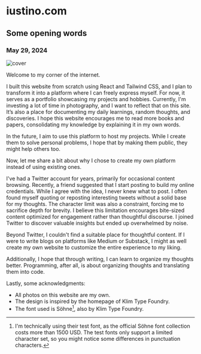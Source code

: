 # iustino.com

## Some opening words

### May 29, 2024

![cover](/assets/images/post-1.jpg)

Welcome to my corner of the internet.

I built this website from scratch using React and Tailwind CSS, and I plan to transform it into a platform where I can freely express myself. For now, it serves as a portfolio showcasing my projects and hobbies. Currently, I'm investing a lot of time in photography, and I want to reflect that on this site. It’s also a place for documenting my daily learnings, random thoughts, and discoveries. I hope this website encourages me to read more books and papers, consolidating my knowledge by explaining it in my own words.

In the future, I aim to use this platform to host my projects. While I create them to solve personal problems, I hope that by making them public, they might help others too.

Now, let me share a bit about why I chose to create my own platform instead of using existing ones.

I've had a Twitter account for years, primarily for occasional content browsing. Recently, a friend suggested that I start posting to build my online credentials. While I agree with the idea, I never knew what to post. I often found myself quoting or reposting interesting tweets without a solid base for my thoughts. The character limit was also a constraint, forcing me to sacrifice depth for brevity. I believe this limitation encourages bite-sized content optimized for engagement rather than thoughtful discourse. I joined Twitter to discover valuable insights but ended up overwhelmed by noise.

Beyond Twitter, I couldn't find a suitable place for thoughtful content. If I were to write blogs on platforms like Medium or Substack, I might as well create my own website to customize the entire experience to my liking.

Additionally, I hope that through writing, I can learn to organize my thoughts better. Programming, after all, is about organizing thoughts and translating them into code.

Lastly, some acknowledgments:
- All photos on this website are my own.
- The design is inspired by the homepage of Klim Type Foundry.
- The font used is Söhne[^1], also by Klim Type Foundry.
[^1]: I'm technically using their test font, as the official Söhne font collection costs more than 1500 USD. The test fonts only support a limited character set, so you might notice some differences in punctuation characters.